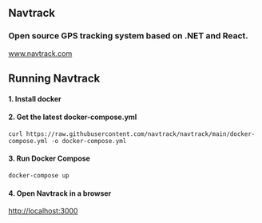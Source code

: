 ## Navtrack
### Open source GPS tracking system based on .NET and React.
www.navtrack.com


## Running Navtrack

#### 1. Install docker

#### 2. Get the latest docker-compose.yml
`curl https://raw.githubusercontent.com/navtrack/navtrack/main/docker-compose.yml -o docker-compose.yml`

#### 3. Run Docker Compose 
`docker-compose up`

#### 4. Open Navtrack in a browser
[http://localhost:3000](http://localhost:3000)
